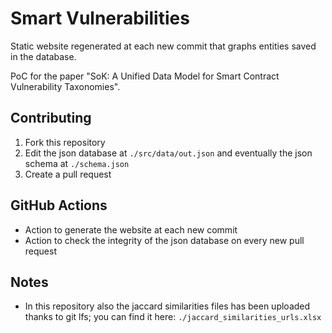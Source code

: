 # Smart Vulnerabilities

Static website regenerated at each new commit that graphs entities saved in the database.

PoC for the paper "SoK: A Unified Data Model for Smart Contract Vulnerability Taxonomies".

## Contributing

1. Fork this repository
2. Edit the json database at `./src/data/out.json` and eventually the json schema at `./schema.json`
3. Create a pull request

## GitHub Actions

- Action to generate the website at each new commit
- Action to check the integrity of the json database on every new pull request

## Notes

- In this repository also the jaccard similarities files has been uploaded thanks to git lfs; you can find it here: `./jaccard_similarities_urls.xlsx`
